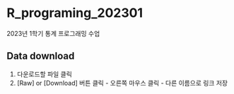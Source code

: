 # R_programing_202301
2023년 1학기 통계 프로그래밍 수업


## Data download
1. 다운로드할 파일 클릭
2. [Raw] or [Download] 버튼 클릭 - 오른쪽 마우스 클릭 - 다른 이름으로 링크 저장 
